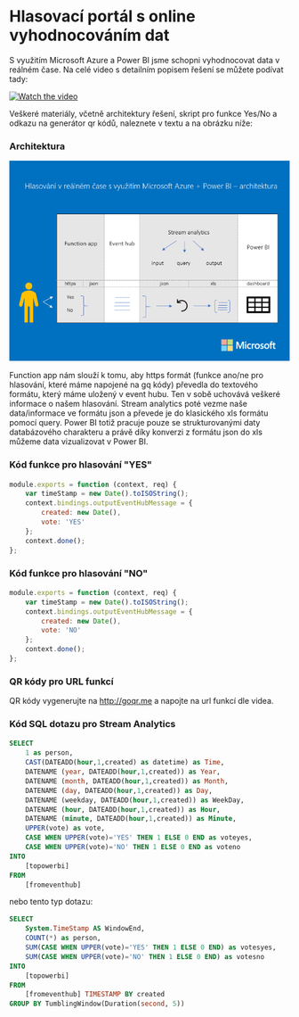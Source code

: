 # Hlasovací portál s online vyhodnocováním dat

S využitím Microsoft Azure a Power BI jsme schopni vyhodnocovat data v reálném čase. Na celé video s detailním popisem řešení se můžete podívat tady:

[![Watch the video](https://raw.github.com/GabLeRoux/WebMole/master/ressources/WebMole_Youtube_Video.png)](https://youtu.be/i3a1E6k8I04)

Veškeré materiály, včetně architektury řešení, skript pro funkce Yes/No a odkazu na generátor qr kódů, naleznete v textu a na obrázku níže:

### Architektura

![Architektura](architektura_hlasovani3.PNG)

Function app nám slouží k tomu, aby https formát (funkce ano/ne pro hlasování, které máme napojené na gq kódy) převedla do textového formátu, který máme uložený v event hubu. Ten v sobě uchovává veškeré informace o našem hlasování. Stream analytics poté vezme naše data/informace ve formátu json a převede je do klasického xls formátu pomocí query. Power BI totiž pracuje pouze se strukturovanými daty databázového charakteru a právě díky konverzi z formátu json do xls můžeme data vizualizovat v Power BI. 


### Kód funkce pro hlasování "YES"

```javascript
module.exports = function (context, req) {
    var timeStamp = new Date().toISOString();
    context.bindings.outputEventHubMessage = {
        created: new Date(),
        vote: 'YES'
    };
    context.done();
};
```

### Kód funkce pro hlasování "NO"

```javascript
module.exports = function (context, req) {
    var timeStamp = new Date().toISOString();
    context.bindings.outputEventHubMessage = {
        created: new Date(),
        vote: 'NO'
    };
    context.done();
};
```

### QR kódy pro URL funkcí 

QR kódy vygenerujte na http://goqr.me a napojte na url funkcí dle videa. 


### Kód SQL dotazu pro Stream Analytics

```sql
SELECT
    1 as person,
    CAST(DATEADD(hour,1,created) as datetime) as Time,
    DATENAME (year, DATEADD(hour,1,created)) as Year,
    DATENAME (month, DATEADD(hour,1,created)) as Month,
    DATENAME (day, DATEADD(hour,1,created)) as Day,
    DATENAME (weekday, DATEADD(hour,1,created)) as WeekDay,
    DATENAME (hour, DATEADD(hour,1,created)) as Hour,
    DATENAME (minute, DATEADD(hour,1,created)) as Minute,
    UPPER(vote) as vote,
    CASE WHEN UPPER(vote)='YES' THEN 1 ELSE 0 END as voteyes,
    CASE WHEN UPPER(vote)='NO' THEN 1 ELSE 0 END as voteno
INTO
    [topowerbi]
FROM
    [fromeventhub]
```

nebo tento typ dotazu:
```sql
SELECT
    System.TimeStamp AS WindowEnd,
    COUNT(*) as person,
    SUM(CASE WHEN UPPER(vote)='YES' THEN 1 ELSE 0 END) as votesyes,
    SUM(CASE WHEN UPPER(vote)='NO' THEN 1 ELSE 0 END) as votesno
INTO
    [topowerbi]
FROM
    [fromeventhub] TIMESTAMP BY created
GROUP BY TumblingWindow(Duration(second, 5))  
```
